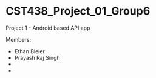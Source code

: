 # CST438_Project_01_Group6
Project 1 - Android based API app 

Members:
- Ethan Bleier
- Prayash Raj Singh
- 
- 
